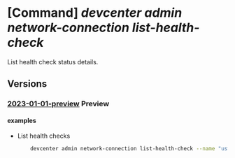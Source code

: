 # [Command] _devcenter admin network-connection list-health-check_

List health check status details.

## Versions

### [2023-01-01-preview](/Resources/mgmt-plane/L3N1YnNjcmlwdGlvbnMve30vcmVzb3VyY2Vncm91cHMve30vcHJvdmlkZXJzL21pY3Jvc29mdC5kZXZjZW50ZXIvbmV0d29ya2Nvbm5lY3Rpb25zL3t9L2hlYWx0aGNoZWNrcw==/2023-01-01-preview.xml) **Preview**

<!-- mgmt-plane /subscriptions/{}/resourcegroups/{}/providers/microsoft.devcenter/networkconnections/{}/healthchecks 2023-01-01-preview -->

#### examples

- List health checks
    ```bash
        devcenter admin network-connection list-health-check --name "uswest3network" --resource-group "rg1"
    ```
